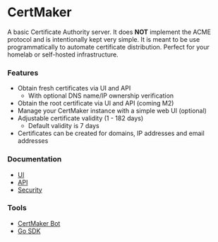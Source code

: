 # CertMaker

A basic Certificate Authority server. It does __NOT__ implement the ACME 
protocol and is intentionally kept very simple.
It is meant to be use programmatically to automate certificate distribution.
Perfect for your homelab or self-hosted infrastructure.

### Features

* Obtain fresh certificates via UI and API
  * With optional DNS name/IP ownership verification
* Obtain the root certificate via UI and API (coming M2)
* Manage your CertMaker instance with a simple web UI (optional) 
* Adjustable certificate validity (1 - 182 days)
  * Default validity is 7 days
* Certificates can be created for domains, IP addresses and email addresses

### Documentation

* [UI](docs/ui-documentation.md)
* [API](docs/api-documentation.md)
* [Security](docs/security-documentation.md)

### Tools
* [CertMaker Bot](https://github.com/KaiserWerk/CertMaker-Bot)
* [Go SDK](https://github.com/KaiserWerk/CertMaker-Go-SDK)

